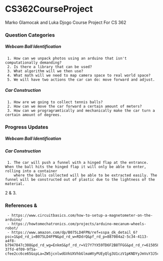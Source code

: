 # CS362CourseProject
 Marko Glamocak and Luka Djogo Course Project For CS 362

### Question Categories
##### Webcam Ball Identification
     1. How can we unpack photos using an arduino that isn't computationally demanding? 
     2. Is there a library that can be used?
     3. What algorithm will we then use?
     4. What math will we need to map camera space to real world space?
     5. We will have two actions the car can do: move forward and adjust.

##### Car Construction
     1. How are we going to collect tennis balls?
     2. How can we move the car forward a certain amount of meters?
     3. How can we progragramtically and mechanically make the car turn a certain amount of degrees.
     
### Progress Updates
##### Webcam Ball Identification

##### Car Construction
     1. The car will push a funnel with a hinged flap at the entrance. When the ball hits the hinged flap it will only be able to enter, rolling into a container    
        where the balls collected will be able to be extracted easily. The funnel will be constructed out of plastic due to the lightness of the material.
 2 & 3. 
    
    
    
### References & 

     - https://www.circuitbasics.com/how-to-setup-a-magnetometer-on-the-arduino/
     - https://howtomechatronics.com/projects/arduino-mecanum-wheels-robot/
     - https://www.amazon.com/dp/B075LD4FPN/ref=sspa_dk_detail_6?psc=1&pd_rd_i=B075LD4FPN&pd_rd_w=RDdrQ&pf_rd_p=887084a2-5c34-4113-a4f8-b7947847c308&pd_rd_wg=EnkmS&pf_rd_r=V27Y7YX59TD6F2B8TFGG&pd_rd_r=615058fe-37fd-4f09-9f5a-cfee2cc6ce65&spLa=ZW5jcnlwdGVkUXVhbGlmaWVyPUEyQlg3U1czV1pKNDYyJmVuY3J5cHRlZElkPUEwMjQ2OTQ0R1M5Mk5PSjIxWUpYJmVuY3J5cHRlZEFkSWQ9QTA5NTQwODEyN0NGN1lNMFhEM1hZJndpZGdldE5hbWU9c3BfZGV0YWlsJmFjdGlvbj1jbGlja1JlZGlyZWN0JmRvTm90TG9nQ2xpY2s9dHJ1ZQ==
